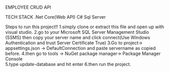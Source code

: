EMPLOYEE CRUD API 

TECH STACK
.Net Core(Web API)
C#
Sql Server

Steps to run this project!!
1.simply clone or extract this file and open up with visual studio.
2.go to your Microsoft SQL Server Management Studio (SSMS) then copy your server name and click connect(Use Windows Authentication and trust Server Certificate True)
3.Go to project-> appsettings.json -> DefaultConnection and paste servername as copied before.
4.then go to tools -> NuGet package manager-> Package Manager Console  
5.type update-database and hit enter 
6.then run the project.
